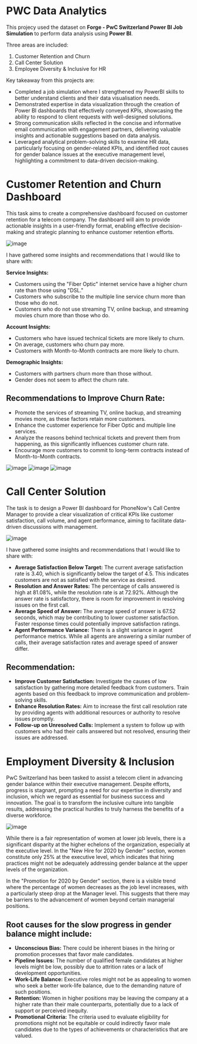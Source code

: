 # PWC Data Analytics

This projecy used the dataset on **Forge - PwC Switzerland Power BI Job Simulation** to perform data analysis using **Power BI**.

Three areas are included:
1. Customer Retention and Churn
2. Call Center Solution
3. Employee Diversity & Inclusive for HR

Key takeaway from this projects are:
- Completed a job simulation where I strengthened my PowerBI skills to better understand clients and their data visualisation needs.
- Demonstrated expertise in data visualization through the creation of Power BI dashboards that effectively conveyed KPIs, showcasing the ability to respond to client requests with well-designed solutions.
- Strong communication skills reflected in the concise and informative email communication with engagement partners, delivering valuable insights and actionable suggestions based on data analysis.
- Leveraged analytical problem-solving skills to examine HR data, particularly focusing on gender-related KPIs, and identified root causes for gender balance issues at the executive management level, highlighting a commitment to data-driven decision-making.


# Customer Retention and Churn Dashboard
This task aims to create a comprehensive dashboard focused on customer retention for a telecom company. The dashboard will aim to provide actionable insights in a user-friendly format, enabling effective decision-making and strategic planning to enhance customer retention efforts.

![image](https://github.com/leonlin97/PWC-Data-Analytics/assets/142073522/956b81e0-1c9e-4770-a210-be79dd204c7d)

I have gathered some insights and recommendations that I would like to share with:

**Service Insights:**

- Customers using the "Fiber Optic" internet service have a higher churn rate than those using "DSL."
- Customers who subscribe to the multiple line service churn more than those who do not.
- Customers who do not use streaming TV, online backup, and streaming movies churn more than those who do.

**Account Insights:**

- Customers who have issued technical tickets are more likely to churn.
- On average, customers who churn pay more.
- Customers with Month-to-Month contracts are more likely to churn.

**Demographic Insights:**

- Customers with partners churn more than those without.
- Gender does not seem to affect the churn rate.

## Recommendations to Improve Churn Rate:

- Promote the services of streaming TV, online backup, and streaming movies more, as these factors retain more customers.
- Enhance the customer experience for Fiber Optic and multiple line services.
- Analyze the reasons behind technical tickets and prevent them from happening, as this significantly influences customer churn rate.
- Encourage more customers to commit to long-term contracts instead of Month-to-Month contracts.


![image](https://github.com/leonlin97/PWC-Data-Analytics/assets/142073522/89f2464f-e306-4c5a-8a2f-9b2b015554cf)
![image](https://github.com/leonlin97/PWC-Data-Analytics/assets/142073522/287afdc0-6edd-448c-ab68-76653890241e)
![image](https://github.com/leonlin97/PWC-Data-Analytics/assets/142073522/493b0b92-4365-4f6c-bcd5-52483f7dc03e)

# Call Center Solution

The task is to design a Power BI dashboard for PhoneNow's Call Centre Manager to provide a clear visualization of critical KPIs like customer satisfaction, call volume, and agent performance, aiming to facilitate data-driven discussions with management.

![image](https://github.com/leonlin97/PWC-Data-Analytics/assets/142073522/1989235e-b5e3-4640-a4b1-80f55785fa3b)


I have gathered some insights and recommendations that I would like to share with:

- **Average Satisfaction Below Target:** The current average satisfaction rate is 3.40, which is significantly below the target of 4.5. This indicates customers are not as satisfied with the service as desired.
- **Resolution and Answer Rates:** The percentage of calls answered is high at 81.08%, while the resolution rate is at 72.92%. Although the answer rate is satisfactory, there is room for improvement in resolving issues on the first call.
- **Average Speed of Answer:** The average speed of answer is 67.52 seconds, which may be contributing to lower customer satisfaction. Faster response times could potentially improve satisfaction ratings.
- **Agent Performance Variance:** There is a slight variance in agent performance metrics. While all agents are answering a similar number of calls, their average satisfaction rates and average speed of answer differ.

## Recommendation:

- **Improve Customer Satisfaction:** Investigate the causes of low satisfaction by gathering more detailed feedback from customers. Train agents based on this feedback to improve communication and problem-solving skills.
- **Enhance Resolution Rates:** Aim to increase the first call resolution rate by providing agents with additional resources or authority to resolve issues promptly.
- **Follow-up on Unresolved Calls:** Implement a system to follow up with customers who had their calls answered but not resolved, ensuring their issues are addressed.
  

# Employment Diversity & Inclusion

PwC Switzerland has been tasked to assist a telecom client in advancing gender balance within their executive management. Despite efforts, progress is stagnant, prompting a need for our expertise in diversity and inclusion, which we regard as essential for business success and innovation. The goal is to transform the inclusive culture into tangible results, addressing the practical hurdles to truly harness the benefits of a diverse workforce.

![image](https://github.com/leonlin97/PWC-Data-Analytics/assets/142073522/d4a71882-3195-4cd3-8fad-9ebea232f4cd)


While there is a fair representation of women at lower job levels, there is a significant disparity at the higher echelons of the organization, especially at the executive level. In the "New Hire for 2020 by Gender" section, women constitute only 25% at the executive level, which indicates that hiring practices might not be adequately addressing gender balance at the upper levels of the organization.

In the "Promotion for 2020 by Gender" section, there is a visible trend where the percentage of women decreases as the job level increases, with a particularly steep drop at the Manager level. This suggests that there may be barriers to the advancement of women beyond certain managerial positions.

## Root causes for the slow progress in gender balance might include:

- **Unconscious Bias:** There could be inherent biases in the hiring or promotion processes that favor male candidates.
- **Pipeline Issues:** The number of qualified female candidates at higher levels might be low, possibly due to attrition rates or a lack of development opportunities.
- **Work-Life Balance:** Executive roles might not be as appealing to women who seek a better work-life balance, due to the demanding nature of such positions.
- **Retention:** Women in higher positions may be leaving the company at a higher rate than their male counterparts, potentially due to a lack of support or perceived inequity.
- **Promotional Criteria:** The criteria used to evaluate eligibility for promotions might not be equitable or could indirectly favor male candidates due to the types of achievements or characteristics that are valued.

